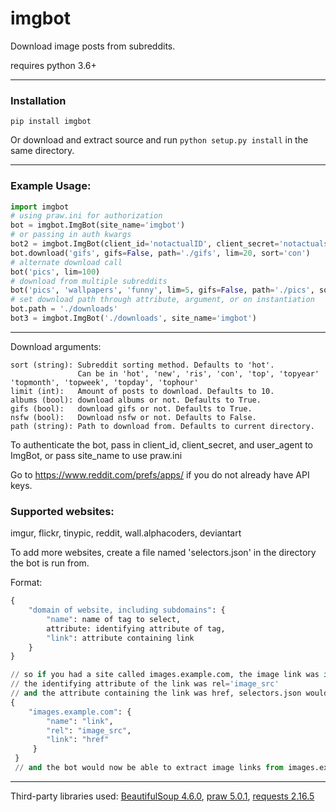 # imgbot
Download image posts from subreddits.

requires python 3.6+

___

### Installation

`pip install imgbot`

Or download and extract source and run `python setup.py install`    in the same directory.

___

### Example Usage:
```python
import imgbot
# using praw.ini for authorization
bot = imgbot.ImgBot(site_name='imgbot')
# or passing in auth kwargs
bot2 = imgbot.ImgBot(client_id='notactualID', client_secret='notactualsecret', user_agent='imgbot')
bot.download('gifs', gifs=False, path='./gifs', lim=20, sort='con')
# alternate download call
bot('pics', lim=100)
# download from multiple subreddits
bot('pics', 'wallpapers', 'funny', lim=5, gifs=False, path='./pics', sort='topweek')
# set download path through attribute, argument, or on instantiation
bot.path = './downloads'
bot3 = imgbot.ImgBot('./downloads', site_name='imgbot')
```
___

Download arguments:

	sort (string): Subreddit sorting method. Defaults to 'hot'.
	               Can be in 'hot', 'new', 'ris', 'con', 'top', 'topyear' 'topmonth', 'topweek', 'topday', 'tophour'
	limit (int):   Amount of posts to download. Defaults to 10.
	albums (bool): download albums or not. Defaults to True.
	gifs (bool):   download gifs or not. Defaults to True.
	nsfw (bool):   Download nsfw or not. Defaults to False.
	path (string): Path to download from. Defaults to current directory.


To authenticate the bot, pass in client_id, client_secret, and user_agent to ImgBot, or pass site_name to use praw.ini

Go to https://www.reddit.com/prefs/apps/ if you do not already have API keys.

### Supported websites:

imgur, flickr, tinypic, reddit, wall.alphacoders, deviantart

To add more websites, create a file named 'selectors.json' in the directory the bot is run from.

Format:
```python
{
	"domain of website, including subdomains": {
		"name": name of tag to select,
		attribute: identifying attribute of tag,
		"link": attribute containing link
	}
}

// so if you had a site called images.example.com, the image link was in a link tag
// the identifying attribute of the link was rel='image_src'
// and the attribute containing the link was href, selectors.json would look like:
{
	"images.example.com": {
        "name": "link",
        "rel": "image_src",
        "link": "href"
     }
 }
 // and the bot would now be able to extract image links from images.examples.com
```
___


Third-party libraries used: [BeautifulSoup 4.6.0](https://pypi.python.org/pypi/beautifulsoup4), [praw 5.0.1](https://pypi.python.org/pypi/praw), [requests 2.16.5](https://pypi.python.org/pypi/requests)
